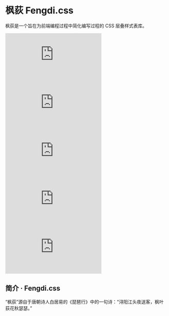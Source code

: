 # 枫荻 Fengdi.css
枫荻是一个旨在为前端编程过程中简化编写过程的 CSS 层叠样式表库。

![license](https://badgen.net/github/license/Dtue/Fengdi.css)
![release](https://badgen.net/github/release/Dtue/Fengdi.css)
![open-issues](https://badgen.net/github/open-issues/Dtue/Fengdi.css)
![stars](https://badgen.net/github/stars/Dtue/Fengdi.css)
![forks](https://badgen.net/github/forks/Dtue/Fengdi.css)

## 简介 · Fengdi.css

“枫荻”源自于唐朝诗人白居易的《琵琶行》中的一句诗：“浔阳江头夜送客，枫叶荻花秋瑟瑟。”

